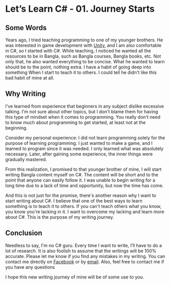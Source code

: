 # Let’s Learn C# - 01. Journey Starts


## Some Words

Years ago, I tried teaching programming to one of my younger brothers. He was interested in game development with [Unity](https://unity.com/), and I am also comfortable in C#, so I started with C#. While teaching, I noticed he wanted all the resources to be in Bangla, such as Bangla courses, Bangla books, etc. Not only that, he also wanted everything to be concise. What he wanted to learn should be to the point, nothing extra. I have a habit of going deep into something When I start to teach it to others. I could tell he didn't like this bad habit of mine at all.

## Why Writing

I've learned from experience that beginners in any subject dislike excessive talking. I'm not sure about other topics, but I don't blame them for having this type of mindset when it comes to programming. You really don't need to know much about programming to get started, at least not at the beginning.

Consider my personal experience: I did not learn programming solely for the purpose of learning programming. I just wanted to make a game, and I learned to program since it was needed. I only learned what was absolutely necessary. Later, after gaining some experience, the inner things were gradually mastered.

From this realization, I promised to that younger brother of mine, I will start writing Bangla content myself on C#. The content will be short and to the point that anyone can easily follow it. I was unable to begin writing for a long time due to a lack of time and opportunity, but now the time has come.

And this is not just for the promise, there's another reason why I want to start writing about C#. I believe that one of the best ways to learn something is to teach it to others. If you can't teach others what you know, you know you're lacking in it. I want to overcome my lacking and learn more about C#. This is the purpose of my writing journey.

## Conclusion

Needless to say, I'm no C# guru. Every time I want to write, I’ll have to do a lot of research. It is also foolish to assume that the writings will be 100% accurate. Please let me know if you find any mistakes in my writing. You can contact me directly on [Facebook](https://facebook.com/showmik1) or by [email](mailto:intisarbnaim@gmail.com). Also, feel free to contact me if you have any questions

I hope this new writing journey of mine will be of some use to you.
